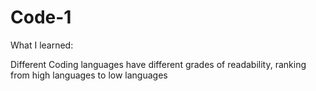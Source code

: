 # Code-1
What I learned:

Different Coding languages have different grades of readability, ranking from high languages to low languages
